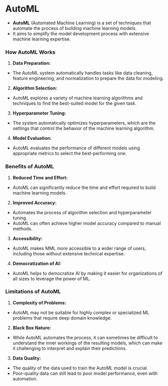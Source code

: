 # AutoML

- **AutoML** (Automated Machine Learning) is a set of techniques that automate the process of building machine learning models. 
- It aims to simplify the model development process with extensive machine learning expertise.

### How AutoML Works

1. **Data Preparation:** 
- The AutoML system automatically handles tasks like data cleaning, feature engineering, and normalization to prepare the data for modeling.

2. **Algorithm Selection:** 
- AutoML explores a variety of machine learning algorithms and techniques to find the best-suited model for the given task.

3. **Hyperparameter Tuning:** 
- The system automatically optimizes hyperparameters, which are the settings that control the behavior of the machine learning algorithm.

4. **Model Evaluation:** 
- AutoML evaluates the performance of different models using appropriate metrics to select the best-performing one.

### Benefits of AutoML

1. **Reduced Time and Effort:** 
- AutoML can significantly reduce the time and effort required to build machine learning models.

2. **Improved Accuracy:** 
- Automates the process of algorithm selection and hyperparameter tuning.
- AutoML can often achieve higher model accuracy compared to manual methods.

3. **Accessibility:** 
- AutoML makes MML more accessible to a wider range of users, including those without extensive technical expertise.

4. **Democratization of AI:** 
- AutoML helps to democratize AI by making it easier for organizations of all sizes to leverage the power of ML.

### Limitations of AutoML

1. **Complexity of Problems:** 
- AutoML may not be suitable for highly complex or specialized ML problems that require deep domain knowledge.

2. **Black Box Nature:** 
- While AutoML automates the process, it can sometimes be difficult to understand the inner workings of the resulting models, which can make it challenging to interpret and explain their predictions.

3. **Data Quality:** 
- The quality of the data used to train the AutoML model is crucial.
- Poor-quality data can still lead to poor model performance, even with automation.
